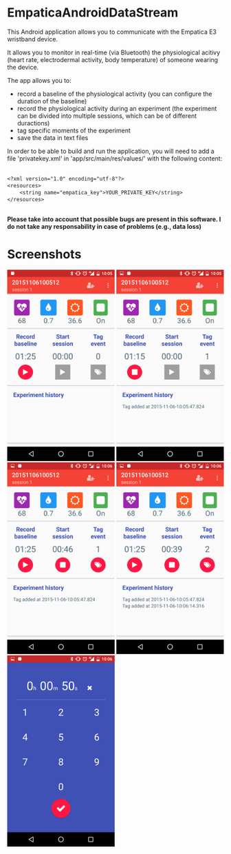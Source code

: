 # EmpaticaAndroidDataStream

This Android application allows you to communicate with the Empatica E3 wristband device.

It allows you to monitor in real-time (via Bluetooth) the physiological acitivy (heart rate, electrodermal activity, body temperature) of someone wearing the device.

The app allows you to:
- record a baseline of the physiological activity (you can configure the duration of the baseline)
- record the physiological activity during an experiment (the experiment can be divided into multiple sessions, which can be of different duractions)
- tag specific moments of the experiment
- save the data in text files

In order to be able to build and run the application, you will need to add a file 'privatekey.xml' in 'app/src/main/res/values/' with the following content:

<pre>
<code>
&lt;?xml version="1.0" encoding="utf-8"?&gt;
&lt;resources&gt;
    &lt;string name="empatica_key">YOUR_PRIVATE_KEY&lt;/string&gt;
&lt;/resources&gt;
</code>
</pre>

**Please take into account that possible bugs are present in this software. I do not take any responsability in case of problems (e.g., data loss)**


# Screenshots
<img src="https://github.com/gpodevijn/EmpaticaAndroidDataStream/blob/master/screnshots/Screenshot_20151106-100541.png" width="250">
<img src="https://github.com/gpodevijn/EmpaticaAndroidDataStream/blob/master/screnshots/Screenshot_20151106-100553.png" width="250">
<img src="https://github.com/gpodevijn/EmpaticaAndroidDataStream/blob/master/screnshots/Screenshot_20151106-100612.png" width="250">
<img src="https://github.com/gpodevijn/EmpaticaAndroidDataStream/blob/master/screnshots/Screenshot_20151106-100618.png" width="250">
<img src="https://github.com/gpodevijn/EmpaticaAndroidDataStream/blob/master/screnshots/Screenshot_20151106-100634.png" width="250">


